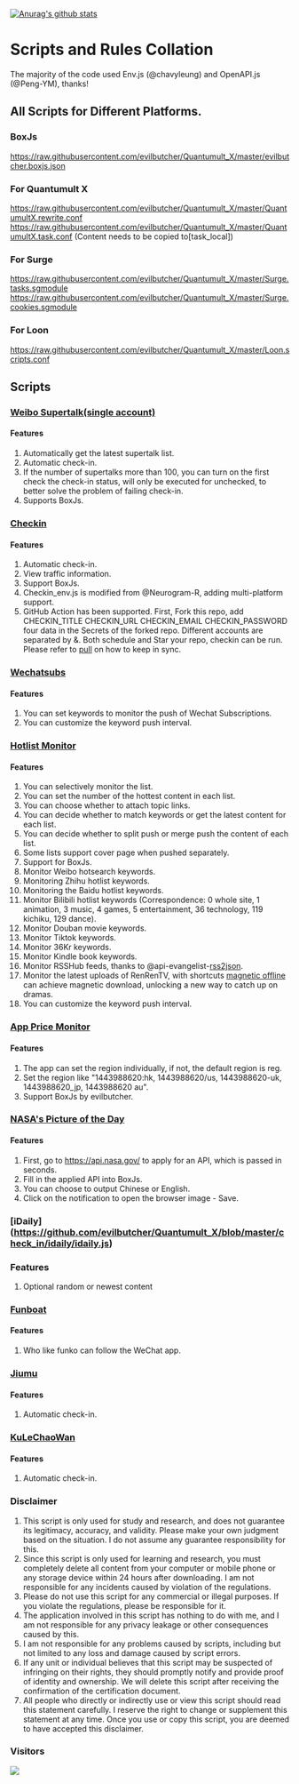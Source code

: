 [![Anurag's github stats](https://github-readme-stats.vercel.app/api?username=evilbutcher)](https://github.com/anuraghazra/github-readme-stats)

# Scripts and Rules Collation

The majority of the code used Env.js (@chavyleung) and OpenAPI.js (@Peng-YM), thanks!

## All Scripts for Different Platforms.

### BoxJs

https://raw.githubusercontent.com/evilbutcher/Quantumult_X/master/evilbutcher.boxjs.json

### For Quantumult X

https://raw.githubusercontent.com/evilbutcher/Quantumult_X/master/QuantumultX.rewrite.conf  
https://raw.githubusercontent.com/evilbutcher/Quantumult_X/master/QuantumultX.task.conf (Content needs to be copied to[task_local])

### For Surge

https://raw.githubusercontent.com/evilbutcher/Quantumult_X/master/Surge.tasks.sgmodule  
https://raw.githubusercontent.com/evilbutcher/Quantumult_X/master/Surge.cookies.sgmodule

### For Loon

https://raw.githubusercontent.com/evilbutcher/Quantumult_X/master/Loon.scripts.conf

## Scripts

### [Weibo Supertalk(single account)](https://github.com/evilbutcher/Quantumult_X/tree/master/check_in/weibo)

#### Features

1. Automatically get the latest supertalk list.
2. Automatic check-in.
3. If the number of supertalks more than 100, you can turn on the first check the check-in status, will only be executed for unchecked, to better solve the problem of failing check-in.
4. Supports BoxJs.

### [Checkin](https://github.com/evilbutcher/Quantumult_X/tree/master/check_in/glados)

#### Features

1. Automatic check-in.
2. View traffic information.
3. Support BoxJs.
4. Checkin_env.js is modified from @Neurogram-R, adding multi-platform support.
5. GitHub Action has been supported. First, Fork this repo, add CHECKIN_TITLE CHECKIN_URL CHECKIN_EMAIL CHECKIN_PASSWORD four data in the Secrets of the forked repo. Different accounts are separated by &. Both schedule and Star your repo, checkin can be run. Please refer to [pull](https://github.com/wei/pull/blob/master/README.md) on how to keep in sync.

### [Wechatsubs](https://github.com/evilbutcher/Quantumult_X/blob/master/check_in/wechatsubs/wechatsubs.js)

#### Features

1. You can set keywords to monitor the push of Wechat Subscriptions.
2. You can customize the keyword push interval.

### [Hotlist Monitor](https://github.com/evilbutcher/Quantumult_X/tree/master/check_in/hotsearch/hot.js)

#### Features

1. You can selectively monitor the list.
2. You can set the number of the hottest content in each list.
3. You can choose whether to attach topic links.
4. You can decide whether to match keywords or get the latest content for each list.
5. You can decide whether to split push or merge push the content of each list.
6. Some lists support cover page when pushed separately.
7. Support for BoxJs.
8. Monitor Weibo hotsearch keywords.
9. Monitoring Zhihu hotlist keywords.
10. Monitoring the Baidu hotlist keywords.
11. Monitor Bilibili hotlist keywords (Correspondence: 0 whole site, 1 animation, 3 music, 4 games, 5 entertainment, 36 technology, 119 kichiku, 129 dance).
12. Monitor Douban movie keywords.
13. Monitor Tiktok keywords.
14. Monitor 36Kr keywords.
15. Monitor Kindle book keywords.
16. Monitor RSSHub feeds, thanks to @api-evangelist-[rss2json](https://github.com/api-evangelist/rss2json).
17. Monitor the latest uploads of RenRenTV, with shortcuts [magnetic offline](https://www.icloud.com/shortcuts/cfad8390798e459db458d6233d229209) can achieve magnetic download, unlocking a new way to catch up on dramas.
18. You can customize the keyword push interval.

### [App Price Monitor](https://github.com/evilbutcher/Quantumult_X/blob/master/check_in/appstore/AppMonitor.js)

#### Features

1. The app can set the region individually, if not, the default region is reg.
2. Set the region like "1443988620:hk, 1443988620/us, 1443988620-uk, 1443988620_jp, 1443988620 au".
3. Support BoxJs by evilbutcher.

### [NASA's Picture of the Day](https://github.com/evilbutcher/Quantumult_X/blob/master/check_in/nasa/nasapic.js)

#### Features

1. First, go to https://api.nasa.gov/ to apply for an API, which is passed in seconds.
2. Fill in the applied API into BoxJs.
3. You can choose to output Chinese or English.
4. Click on the notification to open the browser image - Save.

### [iDaily] (https://github.com/evilbutcher/Quantumult_X/blob/master/check_in/idaily/idaily.js)

### Features

1. Optional random or newest content

### [Funboat](https://github.com/evilbutcher/Quantumult_X/blob/master/check_in/funboat/funboat.js)

#### Features

1. Who like funko can follow the WeChat app.

### [Jiumu](https://github.com/evilbutcher/Quantumult_X/blob/master/check_in/jiumu/jiumu.js)

#### Features

1. Automatic check-in.

### [KuLeChaoWan](https://github.com/evilbutcher/Quantumult_X/blob/master/check_in/klcw)

#### Features

1. Automatic check-in.

### Disclaimer

1. This script is only used for study and research, and does not guarantee its legitimacy, accuracy, and validity. Please make your own judgment based on the situation. I do not assume any guarantee responsibility for this.
2. Since this script is only used for learning and research, you must completely delete all content from your computer or mobile phone or any storage device within 24 hours after downloading. I am not responsible for any incidents caused by violation of the regulations.
3. Please do not use this script for any commercial or illegal purposes. If you violate the regulations, please be responsible for it.
4. The application involved in this script has nothing to do with me, and I am not responsible for any privacy leakage or other consequences caused by this.
5. I am not responsible for any problems caused by scripts, including but not limited to any loss and damage caused by script errors.
6. If any unit or individual believes that this script may be suspected of infringing on their rights, they should promptly notify and provide proof of identity and ownership. We will delete this script after receiving the confirmation of the certification document.
7. All people who directly or indirectly use or view this script should read this statement carefully. I reserve the right to change or supplement this statement at any time. Once you use or copy this script, you are deemed to have accepted this disclaimer.

### Visitors

![](http://profile-counter.glitch.me/evilbutcher/count.svg)

